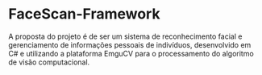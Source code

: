 # FaceScan-Framework
A proposta do projeto é de ser um sistema de reconhecimento facial e gerenciamento de informações pessoais de indivíduos, desenvolvido em C# e utilizando a plataforma EmguCV para o processamento do algoritmo de visão computacional.
